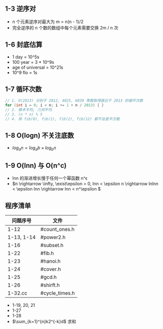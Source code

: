 ## 1-3 逆序对

- n 个元素逆序对最大为 m = n(n - 1)/2
- 完全逆序的 n 个数的数组中每个元素需要交换 2m / n 次

## 1-6 封底估算

- 1 day = 10^5s
- 100 year = 3 * 10^9s
- age of universal = 10^21s
- 10^9 flo = 1s

## 1-7 循环次数

```c++
// 1. O(2013) 分别于 2012, 4025, 6039 等数取得接近于 2013 的循环次数
for (int i = 0; i < n; i += 1 + n / 2013) { }
// 2. 算术平均, 几何平均
// 3. (n * n) % 5
// 4. 除 fib(0), fib(1), fib(2), fib(12) 都不会是平方数
```

## 1-8 O(logn) 不关注底数

- $log_{a}n = log_{a}b \times log_{b}n$

## 1-9 O(lnn) 与 O(n^c)

- lnn 的渐进增长慢于任何一个幂函数 n^ϵ
- $n \rightarrow \infty, \exist\epsilon > 0, lnn < \epsilon n \rightarrow lnlnn < \epsilon lnn \rightarrow lnn < n^\epsilon $

## 程序清单

| 问题序号       | 文件             |
|------------|----------------|
| 1-12       | #count_ones.h  |
| 1-13, 1-14 | #power2.h      |
| 1-16       | #subset.h      |
| 1-22       | #fib.h         |
| 1-23       | #hanoi.h       |
| 1-24       | #cover.h       |
| 1-25       | #gcd.h         |
| 1-26       | #shirft.h      |
| 1-32.cc    | #cycle_times.h |


- 1-19, 20, 21
- 1-27
- 1-28
- $\sum_{k=1}^{n}k2^{-k}d$ 求和